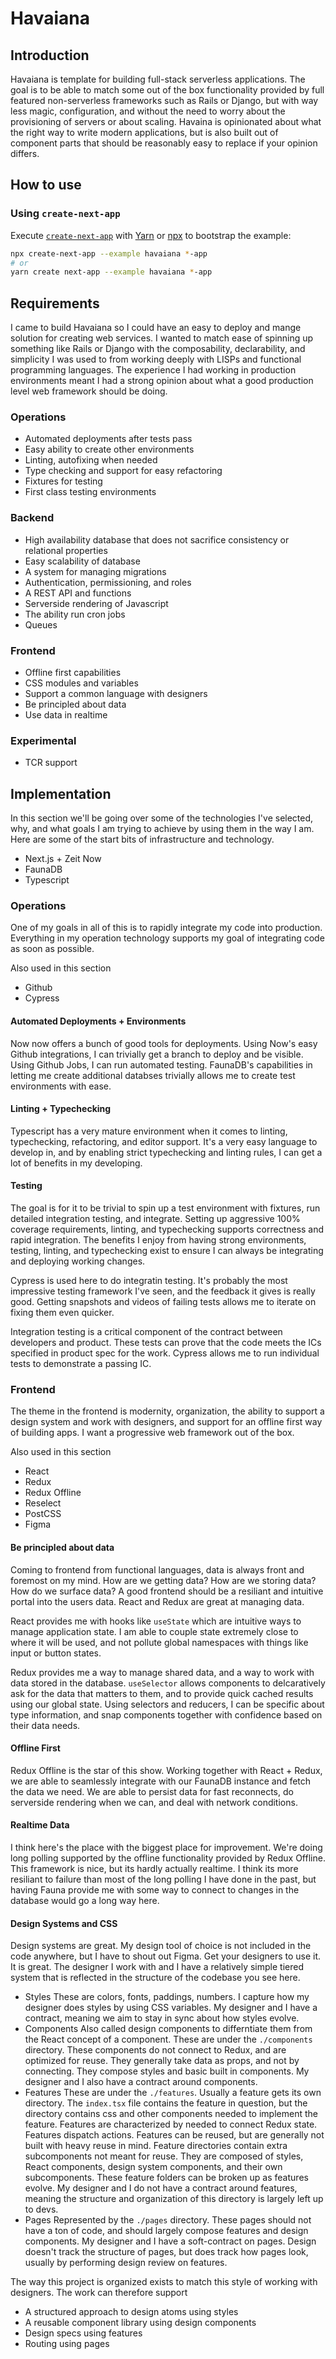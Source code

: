 # Havaiana

## Introduction

Havaiana is template for building full-stack serverless applications. The goal is to be able to match some out of the box functionality
provided by full featured non-serverless frameworks such as Rails or Django, but with way less magic, configuration, and without the
need to worry about the provisioning of servers or about scaling. Havaina is opinionated about what the right way to write modern
applications, but is also built out of component parts that should be reasonably easy to replace if your opinion differs.

## How to use

### Using `create-next-app`

Execute [`create-next-app`](https://github.com/segmentio/create-next-app) with [Yarn](https://yarnpkg.com/lang/en/docs/cli/create/) or [npx](https://github.com/zkat/npx#readme) to bootstrap the example:

```bash
npx create-next-app --example havaiana *-app
# or
yarn create next-app --example havaiana *-app
```

## Requirements

I came to build Havaiana so I could have an easy to deploy and mange solution for creating web services. I wanted to match ease of
spinning up something like Rails or Django with the composability, declarability, and simplicity I was used to from working deeply
with LISPs and functional programming languages. The experience I had working in production environments meant I had a strong opinion
about what a good production level web framework should be doing.

### Operations

* Automated deployments after tests pass
* Easy ability to create other environments
* Linting, autofixing when needed
* Type checking and support for easy refactoring
* Fixtures for testing
* First class testing environments

### Backend

* High availability database that does not sacrifice consistency or relational properties
* Easy scalability of database
* A system for managing migrations
* Authentication, permissioning, and roles
* A REST API and functions
* Serverside rendering of Javascript
* The ability run cron jobs
* Queues

### Frontend

* Offline first capabilities
* CSS modules and variables
* Support a common language with designers
* Be principled about data
* Use data in realtime

### Experimental

* TCR support

## Implementation

In this section we'll be going over some of the technologies I've selected, why, and what goals I am
trying to achieve by using them in the way I am. Here are some of the start bits of infrastructure
and technology.

* Next.js + Zeit Now
* FaunaDB
* Typescript

### Operations

One of my goals in all of this is to rapidly integrate my code into production. Everything in my operation
technology supports my goal of integrating code as soon as possible. 

Also used in this section

* Github
* Cypress

#### Automated Deployments + Environments

Now now offers a bunch of good tools for deployments. Using Now's easy Github integrations, I can trivially
get a branch to deploy and be visible. Using Github Jobs, I can run automated testing. FaunaDB's capabilities
in letting me create additional databses trivially allows me to create test environments with ease.

#### Linting + Typechecking

Typescript has a very mature environment when it comes to linting, typechecking, refactoring, and editor support.
It's a very easy language to develop in, and by enabling strict typechecking and linting rules, I can get a lot
of benefits in my developing.

#### Testing

The goal is for it to be trivial to spin up a test environment with fixtures, run detailed integration testing,
and integrate. Setting up aggressive 100% coverage requirements, linting, and typechecking supports correctness
and rapid integration. The benefits I enjoy from having strong environments, testing, linting, and typechecking
exist to ensure I can always be integrating and deploying working changes.

Cypress is used here to do integratin testing. It's probably the most impressive testing framework I've seen,
and the feedback it gives is really good. Getting snapshots and videos of failing tests allows me to iterate
on fixing them even quicker.

Integration testing is a critical component of the contract between developers and product. These tests
can prove that the code meets the ICs specified in product spec for the work. Cypress allows me to run
individual tests to demonstrate a passing IC.

### Frontend

The theme in the frontend is modernity, organization, the ability to support a design system and work with
designers, and support for an offline first way of building apps. I want a progressive web framework
out of the box.

Also used in this section

* React
* Redux
* Redux Offline
* Reselect
* PostCSS
* Figma

#### Be principled about data

Coming to frontend from functional languages, data is always front and foremost on my mind. How are we getting data?
How are we storing data? How do we surface data? A good frontend should be a resiliant and intuitive portal into
the users data. React and Redux are great at managing data. 

React provides me with hooks like `useState` which are
intuitive ways to manage application state. I am able to couple state extremely close to where it will be used,
and not pollute global namespaces with things like input or button states.

Redux provides me a way to manage shared data, and a way to work with data stored in the database. `useSelector` allows
components to delcaratively ask for the data that matters to them, and to provide quick cached results using our
global state. Using selectors and reducers, I can be specific about type information, and snap components together
with confidence based on their data needs.

#### Offline First

Redux Offline is the star of this show. Working together with React + Redux, we are able to seamlessly integrate
with our FaunaDB instance and fetch the data we need. We are able to persist data for fast reconnects, do serverside
rendering when we can, and deal with network conditions.

#### Realtime Data

I think here's the place with the biggest place for improvement. We're doing long polling supported by the offline
functionality provided by Redux Offline. This framework is nice, but its hardly actually realtime. I think its
more resiliant to failure than most of the long polling I have done in the past, but having Fauna provide me
with some way to connect to changes in the database would go a long way here.

#### Design Systems and CSS

Design systems are great. My design tool of choice is not included in the code anywhere, but I have to shout out
Figma. Get your designers to use it. It is great. The designer I work with and I have a relatively simple tiered
system that is reflected in the structure of the codebase you see here.

* Styles
  These are colors, fonts, paddings, numbers. I capture how my designer does styles by using CSS variables. My designer
  and I have a contract, meaning we aim to stay in sync about how styles evolve.
* Components
  Also called design components to differntiate them from the React concept of a component.
  These are under the `./components` directory. These components do not connect to Redux, and are optimized for
  reuse. They generally take data as props, and not by connecting. They compose styles and basic built in components.
  My designer and I also have a contract around components.
* Features
  These are under the `./features`. Usually a feature gets its own directory. The `index.tsx` file contains the
  feature in question, but the directory contains css and other components needed to implement the feature.
  Features are characterized by needed to connect Redux state. Features dispatch actions. Features can be reused,
  but are generally not built with heavy reuse in mind. Feature directories contain extra subcomponents not meant for
  reuse. They are composed of styles, React components, design system components, and their own subcomponents.
  These feature folders can be broken up as features evolve. My designer and I do not have a contract around features,
  meaning the structure and organization of this directory is largely left up to devs.
* Pages
  Represented by the `./pages` directory. These pages should not have a ton of code, and should largely compose
  features and design components. My designer and I have a soft-contract on pages. Design doesn't track the structure of
  pages, but does track how pages look, usually by performing design review on features.

The way this project is organized exists to match this style of working with designers. The work can therefore support

* A structured approach to design atoms using styles
* A reusable component library using design components
* Design specs using features
* Routing using pages
